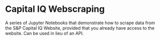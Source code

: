 # Capital IQ Webscraping
 A series of Jupyter Notebooks that demonstrate how to scrape data from the S&P Capital IQ Website, provided that you already have access to the website. Can be used in lieu of an API.
